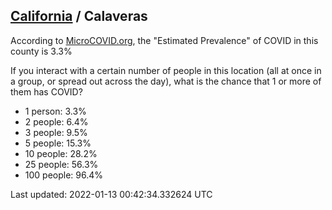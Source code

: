 
## [California](/united-states/california) / Calaveras

According to [MicroCOVID.org](http://microcovid.org),
the "Estimated Prevalence" of COVID in this county is 3.3%

If you interact with a certain number of people in this location
(all at once in a group, or spread out across the day), what is the chance that
1 or more of them has COVID?

- 1 person: 3.3%
- 2 people: 6.4%
- 3 people: 9.5%
- 5 people: 15.3%
- 10 people: 28.2%
- 25 people: 56.3%
- 100 people: 96.4%

Last updated: 2022-01-13 00:42:34.332624 UTC
